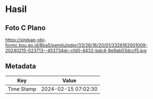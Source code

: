 # Hasil

## Foto C Plano

https://sirekap-obj-formc.kpu.go.id/8ba5/pemilu/pdpr/33/26/16/20/01/3326162001009-20240215-023713--453734dc-cfd0-4432-bdc4-8e9ab03dccf5.jpg


## Metadata

| Key        | Value               |
| ---------- | ------------------- |
| Time Stamp | 2024-02-15 07:02:30 |



